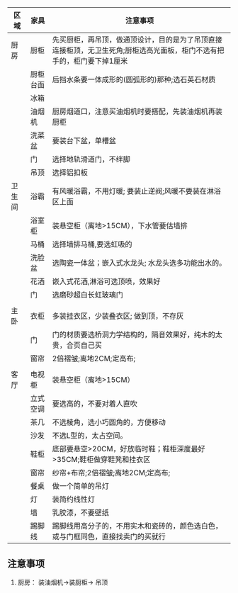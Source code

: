 | 区域   | 家具     | 注意事项                                                                                                               |
| ------ | -------- | ---------------------------------------------------------------------------------------------------------------------- |
| 厨房   | 厨柜     | 先买厨柜，再吊顶，做通顶设计，目的是为了吊顶直接连接柜顶，无卫生死角;厨柜选高光面板，柜门不选有把手的，柜门要下掉1厘米 |
|        | 厨柜台面 | 后挡水条要一体成形的(圆弧形的)那种;选石英石材质                                                                        |
|        | 冰箱     |                                                                                                                        |
|        | 油烟机   | 厨房烟道口，注意买油烟机时要搭配，先装油烟机再装厨柜                                                                   |
|        | 洗菜盆   | 要装台下盆，单槽盆                                                                                                     |
|        | 门       | 选择地轨滑道门，不绊脚                                                                                                 |
|        | 吊顶       | 选择铝扣板                                                                                                 |
| 卫生间 | 浴霸     | 有风暖浴霸，不用灯暖; 要装止逆阀;风暖不要装在淋浴区上面                                                                |
|        | 浴室柜   | 装悬空柜（离地>15CM），下水管要估墙排                                                                                  |
|        | 马桶     | 选择墙排马桶,要选虹吸的                                                                                                |
|        | 洗脸盆   | 选陶瓷一体盆；嵌入式水龙头; 水龙头选多功能出水的。                                                                     |
|        | 花洒     | 嵌入式花洒,淋浴可选顶喷，效果好                                                                                        |
|        | 门       | 选磨砂超白长虹玻璃门                                                                                                   |
|        |          |                                                                                                                        |
| 主卧   | 衣柜     | 多装挂衣区，少装叠衣区; 做到顶，不存灰                                                                                 |
|        | 门       | 门的材质要选桥洞力学结构的，隔音效果好，纯木的太贵，合页自己买                                                         |
|        | 窗帘     | 2倍褶皱;离地2CM;定高布;                                                                                                |
|        |          |                                                                                                                        |
| 客厅   | 电视柜   | 装悬空柜（离地>15CM）                                                                                                  |
|        | 立式空调 | 要选高的，不要对着人直吹                                                                                               |
|        | 茶几     | 不选棱角，选小巧圆角的，方便移动                                                                                       |
|        | 沙发     | 不选L型的，太占空间。                                                                                                  |
|        | 鞋柜     | 底部要悬空>20CM，好放临时鞋；鞋柜深度最好>35CM;鞋柜做穿鞋凳和挂衣区                                                    |
|        | 窗帘     | 纱帘+布帘;2倍褶皱;离地2CM;定高布;                                                                                      |
|        | 餐桌     | 做一个简单的吊灯                                                                                                       |
|        | 灯       | 装简约线性灯                                                                                                           |
|        | 墙       | 乳胶漆，不要壁纸                                                                                                       |
|        | 踢脚线   | 踢脚线用高分子的，不用实木和瓷砖的，颜色选白色，或与门框同色，直接找卖门的买就行                                       |


## 注意事项
1.  厨房： 装油烟机->装厨柜-> 吊顶